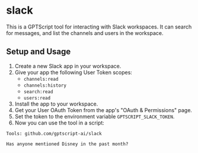 # slack

This is a GPTScript tool for interacting with Slack workspaces. It can search for messages, and list the channels and users in the workspace.

## Setup and Usage

1. Create a new Slack app in your workspace.
2. Give your app the following User Token scopes:
   - `channels:read`
   - `channels:history`
   - `search:read`
   - `users:read`
3. Install the app to your workspace.
4. Get your User OAuth Token from the app's "OAuth & Permissions" page.
5. Set the token to the environment variable `GPTSCRIPT_SLACK_TOKEN`.
6. Now you can use the tool in a script:

```
Tools: github.com/gptscript-ai/slack

Has anyone mentioned Disney in the past month?
```
